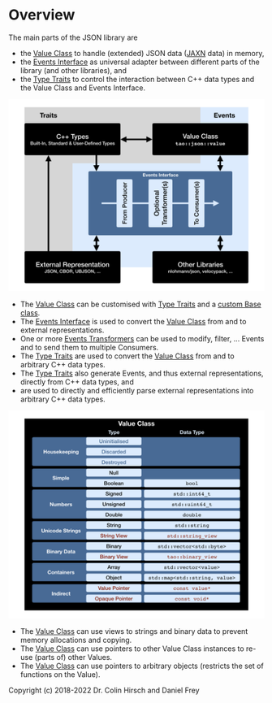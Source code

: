 # Overview

The main parts of the JSON library are

* the [Value Class](Value-Class.md) to handle (extended) JSON data ([JAXN](https://github.com/stand-art/jaxn) data) in memory,
* the [Events Interface](Events-Interface.md) as universal adapter between different parts of the library (and other libraries), and
* the [Type Traits](Type-Traits.md) to control the interaction between C++ data types and the Value Class and Events Interface.

![Overview](Overview.png)

* The [Value Class](Value-Class.md) can be customised with [Type Traits](Type-Traits.md) and a [custom Base class](Advanced-Use-Cases.md#custom-base-class-for-values).
* The [Events Interface](Events-Interface.md) is used to convert the [Value Class](Value-Class.md) from and to external representations.
* One or more [Events Transformers](Events-Interface.md#included-transformers) can be used to modify, filter, ... Events and to send them to multiple Consumers.
* The [Type Traits](Type-Traits.md) are used to convert the [Value Class](Value-Class.md) from and to arbitrary C++ data types.
* The [Type Traits](Type-Traits.md) also generate Events, and thus external representations, directly from C++ data types, and
* are used to directly and efficiently parse external representations into arbitrary C++ data types.

![Types](Types.png)

* The [Value Class](Value-Class.md) can use views to strings and binary data to prevent memory allocations and copying.
* The [Value Class](Value-Class.md) can use pointers to other Value Class instances to re-use (parts of) other Values.
* The [Value Class](Value-Class.md) can use pointers to arbitrary objects (restricts the set of functions on the Value).

Copyright (c) 2018-2022 Dr. Colin Hirsch and Daniel Frey
